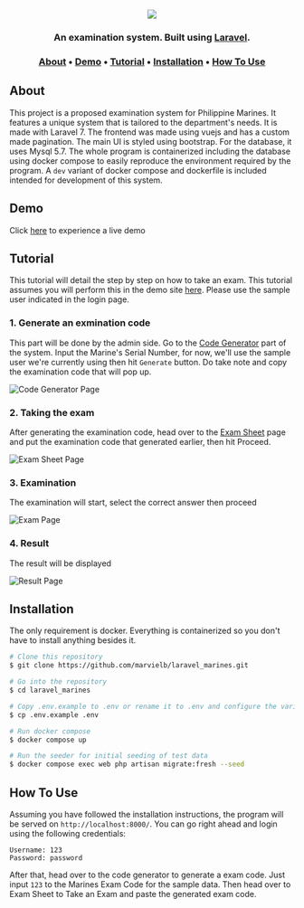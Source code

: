 <h1 align="center">
  <img src="https://user-images.githubusercontent.com/50162243/231926644-cc40e9de-1978-4346-a7bd-63b404e1f09d.png">
</h1>

<h3 align="center">An examination system. Built using <a href="https://laravel.com" target="_blank">Laravel</a>.</h3>

<h3>
<p align="center">
  <a href="#about">About</a> •
  <a href="#demo">Demo</a> •
  <a href="#tutorial">Tutorial</a> •
  <a href="#installation">Installation</a> •
  <a href="#how-to-use">How To Use</a> 
</p>
</h3>



## About
This project is a proposed examination system for Philippine Marines. It features a unique system that is tailored to the department's needs. It is made with Laravel 7. The frontend was made using vuejs and has a custom made pagination. The main UI is styled using bootstrap. For the database, it uses Mysql 5.7. The whole program is containerized including the database using docker compose to easily reproduce the environment required by the program. A `dev` variant of docker compose and dockerfile is included intended for development of this system.

## Demo
Click <a href="https://exam.marvielb.com">here</a> to experience a live demo

## Tutorial

This tutorial will detail the step by step on how to take an exam. This tutorial assumes you will perform this in the demo site [here](https://exam.marvielb.com).
Please use the sample user indicated in the login page.

### 1. Generate an exmination code

This part will be done by the admin side.
Go to the [Code Generator](https://exam.marvielb.com/codegenerator) part of the system.
Input the Marine's Serial Number, for now, we'll use the sample user we're currently using then hit `Generate` button.
Do take note and copy the examination code that will pop up.

![Code Generator Page](https://github.com/marvielb/laravel_marines/assets/50162243/f564b4f6-6b81-4903-b863-7bd2962cc431)


### 2. Taking the exam

After generating the examination code, head over to the [Exam Sheet](https://exam.marvielb.com/confirm) page and put the examination code that generated earlier, then hit Proceed.

![Exam Sheet Page](https://github.com/marvielb/laravel_marines/assets/50162243/96577e08-802e-451a-b393-b0842dfadff6)


### 3. Examination

The examination will start, select the correct answer then proceed

![Exam Page](https://github.com/marvielb/laravel_marines/assets/50162243/d877ed66-51e2-4638-a99d-02f0b6cdf6e9)


### 4. Result

The result will be displayed

![Result Page](https://github.com/marvielb/laravel_marines/assets/50162243/263e100c-c66d-40e6-84e1-c057bb98147d)



## Installation
The only requirement is docker. Everything is containerized so you don't have to install anything besides it.

```bash
# Clone this repository
$ git clone https://github.com/marvielb/laravel_marines.git

# Go into the repository
$ cd laravel_marines

# Copy .env.example to .env or rename it to .env and configure the variables
$ cp .env.example .env

# Run docker compose
$ docker compose up

# Run the seeder for initial seeding of test data
$ docker compose exec web php artisan migrate:fresh --seed
```

## How To Use

Assuming you have followed the installation instructions, the program will be served on `http://localhost:8000/`.  You can go right ahead and login using the following credentials:

```
Username: 123
Password: password
```

After that, head over to the code generator to generate a exam code. Just input `123` to the Marines Exam Code for the sample data. Then head over to Exam Sheet to Take an Exam and paste the generated exam code.
